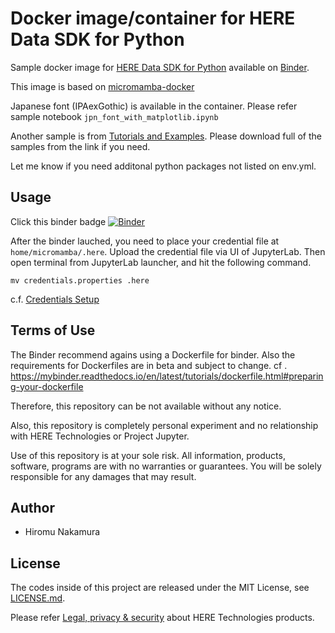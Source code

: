# Docker image/container for HERE Data SDK for Python

Sample docker image for [HERE Data SDK for Python](https://developer.here.com/documentation/sdk-python-v2/dev_guide/index.html) available on [Binder](https://mybinder.org/).

This image is based on [micromamba-docker](https://hub.docker.com/r/mambaorg/micromamba)


Japanese font (IPAexGothic) is available in the container. Please refer sample notebook `jpn_font_with_matplotlib.ipynb`

Another sample is from [Tutorials and Examples](https://developer.here.com/documentation/sdk-python-v2/dev_guide/topics/notebooks.html). Please download full of the samples from the link if you need.

Let me know if you need additonal python packages not listed on env.yml.

## Usage

Click this binder badge [![Binder](https://mybinder.org/badge_logo.svg)](https://mybinder.org/v2/gh/Hiromu-Nakamura/here-pysdk-binder/HEAD)

After the binder lauched, you need to place your credential file at `home/micromamba/.here`. Upload the credential file via UI of JupyterLab. Then open terminal from JupyterLab launcher, and hit the following command.

`mv credentials.properties .here`

c.f. [Credentials Setup](https://developer.here.com/documentation/sdk-python-v2/dev_guide/topics/credentials.html)

## Terms of Use

The Binder recommend agains using a Dockerfile for binder. Also the requirements for Dockerfiles are in beta and subject to change. cf . https://mybinder.readthedocs.io/en/latest/tutorials/dockerfile.html#preparing-your-dockerfile

Therefore, this repository can be not available without any notice.

Also, this repository is completely personal experiment and no relationship with HERE Technologies or Project Jupyter.

Use of this repository is at your sole risk. All information, products, software, programs are with no warranties or guarantees. You will be solely responsible for any damages that may result.

## Author

* Hiromu Nakamura

## License
The codes inside of this project are released under the MIT License, see [LICENSE.md](LICENSE.md).

Please refer [Legal, privacy & security](https://legal.here.com/en-gb) about HERE Technologies products.